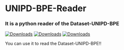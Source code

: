 # UNIPD-BPE-Reader
### It is a python reader of the Dataset-UNIPD-BPE
[![Downloads](https://static.pepy.tech/personalized-badge/UNIPD-BPE-Reader?period=total&units=international_system&left_color=black&right_color=orange&left_text=Downloads)](https://pepy.tech/project/UNIPD-BPE-Reader)
[![Downloads](https://pepy.tech/badge/UNIPD-BPE-Reader/month)](https://pepy.tech/project/UNIPD-BPE-Reader)
[![Downloads](https://pepy.tech/badge/UNIPD-BPE-Reader/week)](https://pepy.tech/project/UNIPD-BPE-Reader)

You can use it to read the Dataset-UNIPD-BPE!!
